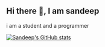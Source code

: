 
## Hi there :wave:,  I am sandeep 
i am a student and a programmer


[![Sandeep's GitHub stats](https://github-readme-stats.vercel.app/api?username=sandeep30-03&theme=github_dark&show_icons=true)](https://github.com/anuraghazra/github-readme-stats)
